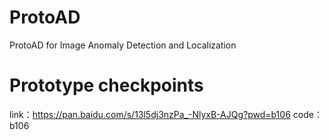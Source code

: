 # ProtoAD
ProtoAD for Image Anomaly Detection and Localization

# Prototype checkpoints

link：https://pan.baidu.com/s/13l5dj3nzPa_-NlyxB-AJQg?pwd=b106 
code：b106
